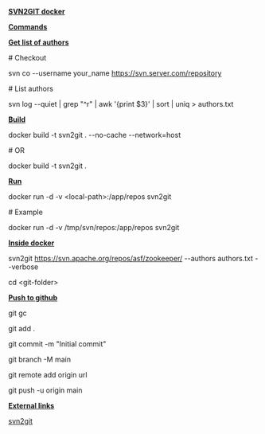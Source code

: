 [**<span class="underline">SVN2GIT docker</span>**](https://github.com/snsinahub/svn2git-docker#svn2git-docker)

[**<span class="underline">Commands</span>**](https://github.com/snsinahub/svn2git-docker#commands)

[**<span class="underline">Get list of authors</span>**](https://github.com/snsinahub/svn2git-docker#get-list-of-authors)

\# Checkout

svn co --username your\_name https://svn.server.com/repository

\# List authors

svn log --quiet | grep "^r" | awk '{print $3}' | sort | uniq \> authors.txt

[**<span class="underline">Build</span>**](https://github.com/snsinahub/svn2git-docker#build)

docker build -t svn2git . --no-cache --network=host

\# OR

docker build -t svn2git .

[**<span class="underline">Run</span>**](https://github.com/snsinahub/svn2git-docker#run)

docker run -d -v \<local-path\>:/app/repos svn2git

\# Example

docker run -d -v /tmp/svn/repos:/app/repos svn2git

[**<span class="underline">Inside docker</span>**](https://github.com/snsinahub/svn2git-docker#inside-docker)

svn2git https://svn.apache.org/repos/asf/zookeeper/ --authors authors.txt --verbose

cd \<git-folder\>

[**<span class="underline">Push to github</span>**](https://github.com/snsinahub/svn2git-docker#push-to-github)

git gc

git add .

git commit -m "Initial commit"

git branch -M main

git remote add origin url

git push -u origin main

[**<span class="underline">External links</span>**](https://github.com/snsinahub/svn2git-docker#external-links)

[<span class="underline">svn2git</span>](https://github.com/nirvdrum/svn2git)
